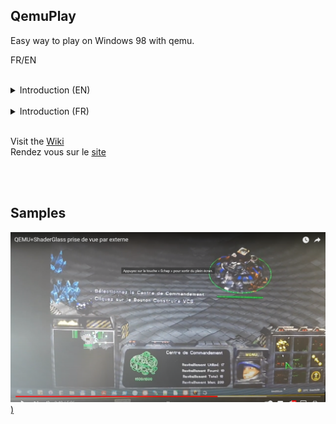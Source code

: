 ## QemuPlay
Easy way to play on Windows 98 with qemu.

FR/EN


<br>

<details>
  <summary>Introduction (EN)</summary>

Welcome to this project, which aims to give people an easy way to run their favourite games on a Windows 98 VM.

For the while i must transfert all my work from local documents, translate it.

Parts:
- QEMU2D: allow to play with 2D Games only (Baldur's Gate, Starcraft...)
- QEMU3DFX : (Tested with Unreal Tournament,  based on third development)
  - OldProject
  - New project
- ArchW98 : USB key/SSD ext with no need of a host OS. 
  

</details>

<br>

<details>
  <summary>Introduction (FR)</summary>

Bienvenue sur ce projet, dont le but est de donner aux gens un moyen facile de lancer leurs jeux préférés sur une machine virtuelle Windows 98.

Pour le moment je dois transférer tout mon travail depuis mes documents locaux.

- QEMU2D: mode émulation, permet de jouer uniquement à des jeux 2D (Baldur's Gate, Starcraft...)
- QEMU3DFX : mode hyperviseur (Testé avec Unreal Tournament,  basé sur des développement tiers)
  - OldProject 
  - New project
- ArchW98 : Clé USB/SSD ext ne nécéssitant aucun OS hôte.

</details>

<br>

Visit the [Wiki](https://github.com/daerlnaxe/QemuPlay/wiki)  
Rendez vous sur le [site](https://daerlnaxe.github.io/QemuPlay/)

<br>
<br>

## Samples

[![alt text](./docs/assets/images/starcraft_shader_ext.png))](https://www.youtube.com/watch?v=rqZagp_78ZE)
